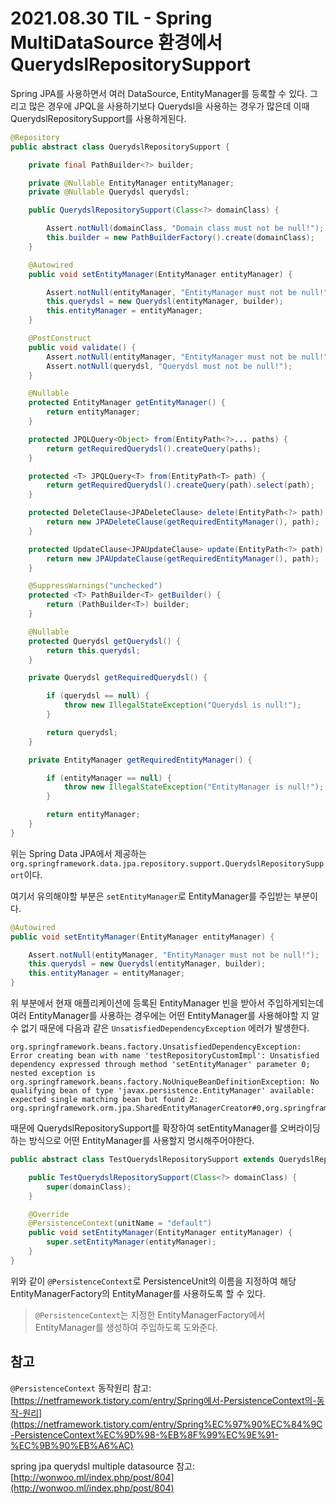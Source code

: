 # 2021.08.30 TIL - Spring MultiDataSource 환경에서 QuerydslRepositorySupport

Spring JPA를 사용하면서 여러 DataSource, EntityManager를 등록할 수 있다. 그리고 많은 경우에 JPQL을 사용하기보다 Querydsl을 사용하는 경우가 많은데 이때 QuerydslRepositorySupport를 사용하게된다.

```java
@Repository
public abstract class QuerydslRepositorySupport {

    private final PathBuilder<?> builder;

    private @Nullable EntityManager entityManager;
    private @Nullable Querydsl querydsl;

    public QuerydslRepositorySupport(Class<?> domainClass) {

        Assert.notNull(domainClass, "Domain class must not be null!");
        this.builder = new PathBuilderFactory().create(domainClass);
    }

    @Autowired
    public void setEntityManager(EntityManager entityManager) {

        Assert.notNull(entityManager, "EntityManager must not be null!");
        this.querydsl = new Querydsl(entityManager, builder);
        this.entityManager = entityManager;
    }

    @PostConstruct
    public void validate() {
        Assert.notNull(entityManager, "EntityManager must not be null!");
        Assert.notNull(querydsl, "Querydsl must not be null!");
    }

    @Nullable
    protected EntityManager getEntityManager() {
        return entityManager;
    }

    protected JPQLQuery<Object> from(EntityPath<?>... paths) {
        return getRequiredQuerydsl().createQuery(paths);
    }

    protected <T> JPQLQuery<T> from(EntityPath<T> path) {
        return getRequiredQuerydsl().createQuery(path).select(path);
    }

    protected DeleteClause<JPADeleteClause> delete(EntityPath<?> path) {
        return new JPADeleteClause(getRequiredEntityManager(), path);
    }

    protected UpdateClause<JPAUpdateClause> update(EntityPath<?> path) {
        return new JPAUpdateClause(getRequiredEntityManager(), path);
    }

    @SuppressWarnings("unchecked")
    protected <T> PathBuilder<T> getBuilder() {
        return (PathBuilder<T>) builder;
    }

    @Nullable
    protected Querydsl getQuerydsl() {
        return this.querydsl;
    }

    private Querydsl getRequiredQuerydsl() {

        if (querydsl == null) {
            throw new IllegalStateException("Querydsl is null!");
        }

        return querydsl;
    }

    private EntityManager getRequiredEntityManager() {

        if (entityManager == null) {
            throw new IllegalStateException("EntityManager is null!");
        }

        return entityManager;
    }
}
```

위는 Spring Data JPA에서 제공하는 `org.springframework.data.jpa.repository.support.QuerydslRepositorySupport`이다.

여기서 유의해야할 부분은 `setEntityManager`로 EntityManager를 주입받는 부분이다.

```java
@Autowired
public void setEntityManager(EntityManager entityManager) {

    Assert.notNull(entityManager, "EntityManager must not be null!");
    this.querydsl = new Querydsl(entityManager, builder);
    this.entityManager = entityManager;
}
```

위 부분에서 현재 애플리케이션에 등록된 EntityManager 빈을 받아서 주입하게되는데 여러 EntityManager를 사용하는 경우에는 어떤 EntityManager를 사용해야할 지 알 수 없기 때문에 다음과 같은 `UnsatisfiedDependencyException` 에러가 발생한다.

```text
org.springframework.beans.factory.UnsatisfiedDependencyException: Error creating bean with name 'testRepositoryCustomImpl': Unsatisfied dependency expressed through method 'setEntityManager' parameter 0; nested exception is org.springframework.beans.factory.NoUniqueBeanDefinitionException: No qualifying bean of type 'javax.persistence.EntityManager' available: expected single matching bean but found 2: org.springframework.orm.jpa.SharedEntityManagerCreator#0,org.springframework.orm.jpa.SharedEntityManagerCreator#1
```

때문에 QuerydslRepositorySupport를 확장하여 setEntityManager를 오버라이딩하는 방식으로 어떤 EntityManager를 사용할지 명시해주어야한다.

```java
public abstract class TestQuerydslRepositorySupport extends QuerydslRepositorySupport {

    public TestQuerydslRepositorySupport(Class<?> domainClass) {
        super(domainClass);
    }

    @Override
    @PersistenceContext(unitName = "default")
    public void setEntityManager(EntityManager entityManager) {
        super.setEntityManager(entityManager);
    }
}
```

위와 같이 `@PersistenceContext`로 PersistenceUnit의 이름을 지정하여 해당 EntityManagerFactory의 EntityManager를 사용하도록 할 수 있다.

> `@PersistenceContext`는 지정한 EntityManagerFactory에서 EntityManager를 생성하여 주입하도록 도와준다.

## 참고

`@PersistenceContext` 동작원리 참고: [https://netframework.tistory.com/entry/Spring에서-PersistenceContext의-동작-원리](https://netframework.tistory.com/entry/Spring%EC%97%90%EC%84%9C-PersistenceContext%EC%9D%98-%EB%8F%99%EC%9E%91-%EC%9B%90%EB%A6%AC)

spring jpa querydsl multiple datasource 참고: [http://wonwoo.ml/index.php/post/804](http://wonwoo.ml/index.php/post/804)